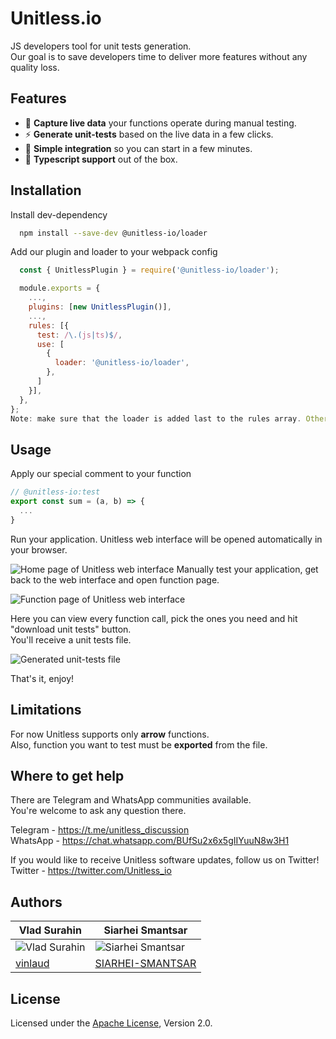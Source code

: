 
# Unitless.io

JS developers tool for unit tests generation.\
Our goal is to save developers time to deliver more features without any quality loss.


## Features

- :movie_camera: **Capture live data** your functions operate during manual testing.
- :zap: **Generate unit-tests** based on the live data in a few clicks.
- :wrench: **Simple integration** so you can start in a few minutes.
- :duck: **Typescript support** out of the box.


## Installation


Install dev-dependency
```bash
  npm install --save-dev @unitless-io/loader
```

Add our plugin and loader to your webpack config
```javascript
  const { UnitlessPlugin } = require('@unitless-io/loader');

  module.exports = {
    ...,
    plugins: [new UnitlessPlugin()],
    ...,
    rules: [{
      test: /\.(js|ts)$/,
      use: [
        {
          loader: '@unitless-io/loader',
        },
      ]
    }],
  },
};
Note: make sure that the loader is added last to the rules array. Otherwise, you might experience unexpected behavior.
```
## Usage


Apply our special comment to your function
```javascript
// @unitless-io:test
export const sum = (a, b) => {
  ...
}
```

Run your application. Unitless web interface will be opened automatically in your browser.

![Home page of Unitless web interface](https://lh3.googleusercontent.com/drive-viewer/AJc5JmR2XGMuNLAtrKgd8K41x5Drol0PlzCTvVau0jvOkuDljbfQ3rnLOIXPOguq0dokCAaRFhLNoTp3AHBoVH0Tiqgfr0FU=w1920-h961)
Manually test your application, get back to the web interface and open function page.

![Function page of Unitless web interface](https://lh3.googleusercontent.com/drive-viewer/AJc5JmQ3ARAQxIA2WHolzTk1phbUnG4OYt1maQcJGHph-iMMTQvsIc-lzU5b5Zc9U58PnpqgaRP4XYX8xD0gDbIlXU4ukgAt9g=w2560-h1440)

Here you can view every function call, pick the ones you need and hit "download unit tests" button.\
You'll receive a unit tests file.

![Generated unit-tests file](https://lh3.googleusercontent.com/drive-viewer/AJc5JmR19kLJoOZVLAMzX0fM3icDA2xe6fVan4YKeLHzJMs_4Ii2LSSNhfdzb8XWL6rbxEpQMBFqxvrHHF5taYWZeJfKhIaw=w1920-h904)

That's it, enjoy!
## Limitations

For now Unitless supports only **arrow** functions.\
Also, function you want to test must be **exported** from the file.
## Where to get help

There are Telegram and WhatsApp communities available.\
You're welcome to ask any question there.

Telegram - https://t.me/unitless_discussion \
WhatsApp - https://chat.whatsapp.com/BUfSu2x6x5gIIYuuN8w3H1

If you would like to receive Unitless software updates, follow us on Twitter!\
Twitter - https://twitter.com/Unitless_io
## Authors

|Vlad Surahin|Siarhei Smantsar|
|----|----|
|![Vlad Surahin](https://lh3.googleusercontent.com/drive-viewer/AJc5JmTzUMkbHCiUT0hj-brmCN9XSYlyZIz7ueyq_4pedQSBRs913tuzl6UbXTqbCQTp-hkHQLkSJRYaI3Swu0ZGVjFnvOzi=w1920-h961)|![Siarhei Smantsar](https://lh3.googleusercontent.com/drive-viewer/AJc5JmSgZ7ZbaYwGS2lazj7KXEuLy9seA7Z2zB4NEKmcikOQVHRbBM1gWv1Qo4RB7JB5OnUpMl3tg8hg7-cV0T0HtSJK22B4sA=w1279-h961)|
|[vinlaud](https://github.com/vinlaud)|[SIARHEI-SMANTSAR](https://github.com/SIARHEI-SMANTSAR)|

## License

Licensed under the [Apache License]((https://choosealicense.com/licenses/apache-2.0/)), Version 2.0.

